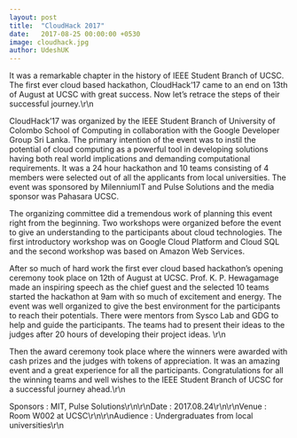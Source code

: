 ```yaml
---
layout: post
title:  "CloudHack 2017"
date:   2017-08-25 00:00:00 +0530
image: cloudhack.jpg
author: UdeshUK
---
```


It was a remarkable chapter in the history of IEEE Student Branch of UCSC. The first ever cloud based hackathon, CloudHack’17 came to an end on 13th of August at UCSC with great success. Now let’s retrace the steps of their successful journey.\r\n

CloudHack’17 was organized by the IEEE Student Branch of University of Colombo School of Computing in collaboration with the Google Developer Group Sri Lanka. The primary intention of the event was to instil the potential of cloud computing as a powerful tool in developing solutions having both real world implications and demanding computational requirements. It was a 24 hour hackathon and 10 teams consisting of 4 members were selected out of all the applicants from local universities. The event was sponsored by MilenniumIT and Pulse Solutions and the media sponsor was Pahasara UCSC. 

The organizing committee did a tremendous work of planning this event right from the beginning. Two workshops were organized before the event to give an understanding to the participants about cloud technologies. The first introductory workshop was on Google Cloud Platform and Cloud SQL and the second workshop was based on Amazon Web Services.

After so much of hard work the first ever cloud based hackathon’s opening ceremony took place on 12th of August at UCSC. Prof. K. P. Hewagamage made an inspiring speech as the chief guest and the selected 10 teams started the hackathon at 9am with so much of excitement and energy. The event was well organized to give the best environment for the participants to reach their potentials. There were mentors from Sysco Lab and GDG to help and guide the participants. The teams had to present their ideas to the judges after 20 hours of developing their project ideas. \r\n

Then the award ceremony took place where the winners were awarded with cash prizes and the judges with tokens of appreciation. It was an amazing event and a great experience for all the participants. Congratulations for all the winning teams and well wishes to the IEEE Student Branch of UCSC for a successful journey ahead.\r\n

Sponsors 	: MIT, Pulse Solutions\r\n\r\nDate		: 2017.08.24\r\n\r\nVenue		: Room W002 at UCSC\r\n\r\nAudience	: Undergraduates from local universities\r\n